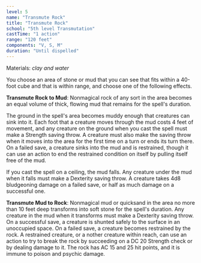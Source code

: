 ```yaml
---
level: 5
name: "Transmute Rock"
title: "Transmute Rock"
school: "5th level Transmutation"
castTime: "1 action"
range: "120 feet"
components: "V, S, M"
duration: "Until dispelled"
---
```


Materials: *clay and water*

You choose an area of stone or mud that you can see that fits within a 40-foot cube and that is within range, and choose one of the following effects.

**Transmute Rock to Mud**: Nonmagical rock of any sort in the area becomes an equal volume of thick, flowing mud that remains for the spell's duration.

The ground in the spell's area becomes muddy enough that creatures can sink into it. Each foot that a creature moves through the mud costs 4 feet of movement, and any creature on the ground when you cast the spell must make a Strength saving throw. A creature must also make the saving throw when it moves into the area for the first time on a turn or ends its turn there. On a failed save, a creature sinks into the mud and is restrained, though it can use an action to end the restrained condition on itself by pulling itself free of the mud.

If you cast the spell on a ceiling, the mud falls. Any creature under the mud when it falls must make a Dexterity saving throw. A creature takes 4d8 bludgeoning damage on a failed save, or half as much damage on a successful one.

**Transmute Mud to Rock**: Nonmagical mud or quicksand in the area no more than 10 feet deep transforms into soft stone for the spell's duration. Any creature in the mud when it transforms must make a Dexterity saving throw. On a successful save, a creature is shunted safely to the surface in an unoccupied space. On a failed save, a creature becomes restrained by the rock. A restrained creature, or a nother creature within reach, can use an action to try to break the rock by succeeding on a DC 20 Strength check or by dealing damage to it. The rock has AC 15 and 25 hit points, and it is immune to poison and psychic damage.
